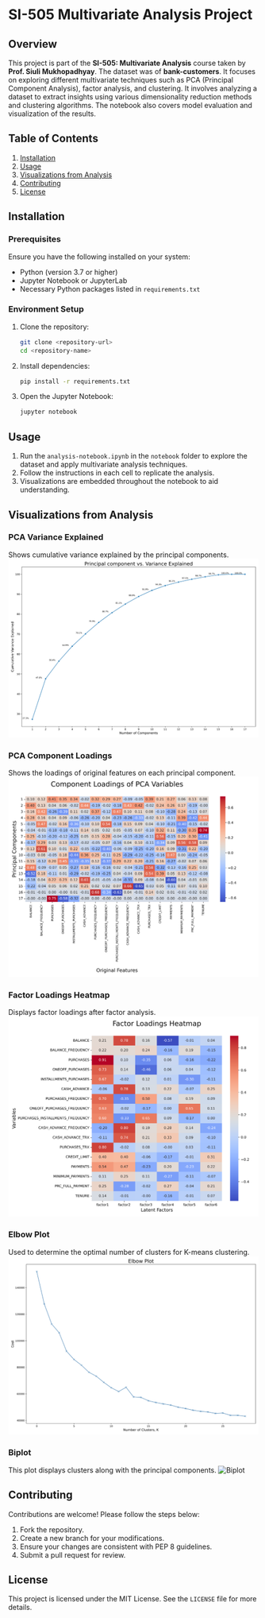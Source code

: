 # SI-505 Multivariate Analysis Project

## Overview

This project is part of the **SI-505: Multivariate Analysis** course taken by **Prof. Siuli Mukhopadhyay**. The dataset was of **bank-customers**. It focuses on exploring different multivariate techniques such as PCA (Principal Component Analysis), factor analysis, and clustering. It involves analyzing a dataset to extract insights using various dimensionality reduction methods and clustering algorithms. The notebook also covers model evaluation and visualization of the results.

## Table of Contents

1. [Installation](#installation)
2. [Usage](#usage)
3. [Visualizations from Analysis](#visualizations-from-analysis)
4. [Contributing](#contributing)
5. [License](#license)

## Installation

### Prerequisites

Ensure you have the following installed on your system:

- Python (version 3.7 or higher)
- Jupyter Notebook or JupyterLab
- Necessary Python packages listed in `requirements.txt`

### Environment Setup

1. Clone the repository:

    ```bash
    git clone <repository-url>
    cd <repository-name>
    ```

2. Install dependencies:

    ```bash
    pip install -r requirements.txt
    ```

3. Open the Jupyter Notebook:

    ```bash
    jupyter notebook
    ```

## Usage

1. Run the `analysis-notebook.ipynb` in the `notebook` folder to explore the dataset and apply multivariate analysis techniques.
2. Follow the instructions in each cell to replicate the analysis.
3. Visualizations are embedded throughout the notebook to aid understanding.

## Visualizations from Analysis

### PCA Variance Explained

Shows cumulative variance explained by the principal components.
![PCA Variance Explained](./imgs/pca_variance_explained.png)

### PCA Component Loadings

Shows the loadings of original features on each principal component.
![Component Loadings](./imgs/component_loading_pca.png)

### Factor Loadings Heatmap

Displays factor loadings after factor analysis.
![Factor Loadings](./imgs/factor-loading.png)

### Elbow Plot

Used to determine the optimal number of clusters for K-means clustering.
![Elbow Plot](./imgs/elbow-plot.png)

### Biplot

This plot displays clusters along with the principal components.
![Biplot](./imgs/biplot.png)

## Contributing

Contributions are welcome! Please follow the steps below:

1. Fork the repository.
2. Create a new branch for your modifications.
3. Ensure your changes are consistent with PEP 8 guidelines.
4. Submit a pull request for review.

## License

This project is licensed under the MIT License. See the `LICENSE` file for more details.
